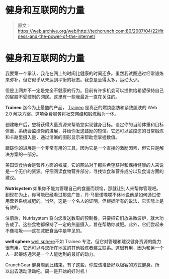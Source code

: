 # 健身和互联网的力量

> 原文：<https://web.archive.org/web/http://techcrunch.com:80/2007/04/22/fitness-and-the-power-of-the-internet/>

# 健身和互联网的力量

我要第一个承认，我花在网上的时间比健康的时间还多。虽然我试图通过经常锻炼来弥补，但它似乎从未达到平衡的状态。我总是坐得太多，运动太少。

但是上网并不一定是完全不健康的行为。目前有许多机会可以提供给希望保持自己的屁股不受控制的网民。这里有一些我最近一直在关注的。


**Traineo**
迄今为止最酷的产品， [Traineo](https://web.archive.org/web/20210228012916/http://www.traineo.com/) 是真正的燃烧脂肪和紧致肌肤的 Web 2.0 解决方案。这项免费服务将社交网络和锻炼融为一体。

创建帐户后，您将获得大量资源来帮助您实现健身目标。设定你的当前体重和目标体重，系统会监控你的进展，并给你发送鼓励的短信。它还可以监控您的日常锻炼和卡路里摄入量，通过清晰的图形显示来帮助您掌握数值。

跟踪你的进展是一个非常有用的工具，因为它是一个直接的激励因素，但它只是解决方案的一部分。

美国饮食协会是营养方面的权威，它的网站对于那些希望获得和保持健康的人来说是一个无价的资源。仔细阅读食物营养部分，寻找饮食和营养成分以及食谱方面的建议。

**Nutrisystem**
如果你不能为管理自己的食量而烦恼，那就让别人来帮你管理吧。到现在为止，你可能已经看过那些广告，丹·马里诺喋喋不休地说他是如何通过使用营养系统减肥的。当然，这是一个名人的证明，但根据所有的说法，它实际上是有效的。

注册后，Nutrisystem 将向您发送数周的预制餐。只要把它们放进微波炉，就大功告成了。这些食物都保持了一定的热量摄入，旨在帮助你减肥。此外，它们尝起来不像垃圾——这在减肥食品中是罕见的。

**well sphere**
[well sphere](https://web.archive.org/web/20210228012916/http://wellsphere.com/)不如 Traineo 专注，但它对管理和建议健身资源的能力很有用。它还可以与您所在地区的其他锻炼者建立联系。这很有用，因为和另一个人一起锻炼通常是一个人能达到的最好的动力。

CrunchGear 健身周到此结束。有了这些，你应该准备好以极客的方式健身。所以出去活动活动吧。周一是开始的好时机！